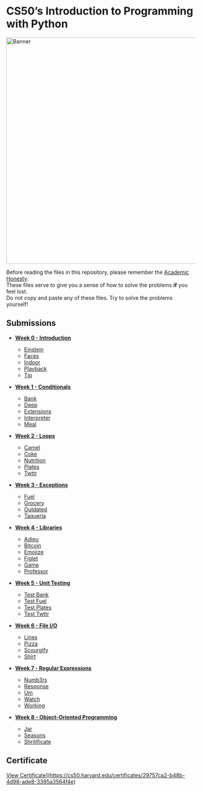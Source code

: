 # CS50’s Introduction to Programming with Python

<img src="CS50P.png" alt="Banner" width="600"/>

Before reading the files in this repository, please remember the [Academic Honesty](https://cs50.harvard.edu/python/2023/honesty/).\
These files serve to give you a sense of how to solve the problems **if** you feel lost.\
Do not copy and paste any of these files. Try to solve the problems yourself!

## Submissions

* **[Week 0 - Introduction](Week0)**
   - [Einstein](Week0/einstein.py)
   - [Faces](Week0/faces.py)
   - [Indoor](Week0/indoor.py)
   - [Playback](Week0/playback.py)
   - [Tip](Week0/tip.py)

* **[Week 1 - Conditionals](Week1)**
   - [Bank](Week1/bank.py)
   - [Deep](Week1/deep.py)
   - [Extensions](Week1/extensions.py)
   - [Interpreter](Week1/interpreter.py)
   - [Meal](Week1/meal.py)

* **[Week 2 - Loops](Week2)**
   - [Camel](Week2/camel.py)
   - [Coke](Week2/coke.py)
   - [Nutrition](Week2/nutrition.py)
   - [Plates](Week2/plates.py)
   - [Twttr](Week2/twtr.py)

* **[Week 3 - Exceptions](Week3)**
   - [Fuel](Week3/fuel.py)
   - [Grocery](Week3/grocery.py)
   - [Outdated](Week3/outdated.py)
   - [Taqueria](Week3/taqueria.py)

* **[Week 4 - Libraries](Week4)**
   - [Adieu](Week4/adieu.py)
   - [Bitcoin](Week4/bitcoin.py)
   - [Emojize](Week4/emojize.py)
   - [Figlet](Week4/figlet.py)
   - [Game](Week4/game.py)
   - [Professor](Week4/professor.py)

* **[Week 5 - Unit Testing](Week5)**
   - [Test Bank](Week5/test_bank)
   - [Test Fuel](Week5/test_fuel)
   - [Test Plates](Week5/test_plates)
   - [Test Twttr](Week5/test_twttr)

* **[Week 6 - File I/O](Week6)**
   - [Lines](Week6/lines)
   - [Pizza](Week6/pizza)
   - [Scourgify](Week6/scourgify)
   - [Shirt](Week6/shirt)

* **[Week 7 - Regular Expressions](Week7)**
   - [Numb3rs](Week7/numb3rs)
   - [Response](Week7/response)
   - [Um](Week7/um)
   - [Watch](Week7/watch)
   - [Working](Week7/working)

* **[Week 8 - Object-Oriented Programming](Week8)**
   - [Jar](Week8/jar)
   - [Seasons](Week8/seasons)
   - [Shritificate](Week8/shritificate)

## Certificate

[View Certificate]([)](https://cs50.harvard.edu/certificates/29757ca2-b48b-4d98-ade8-3395a3564f4e)
